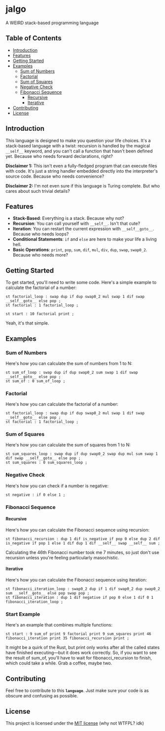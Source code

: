 # jalgo
A WEIRD stack-based programming language

## Table of Contents

- [Introduction](#introduction)
- [Features](#features)
- [Getting Started](#getting-started)
- [Examples](#examples)
  - [Sum of Numbers](#sum-of-numbers)
  - [Factorial](#factorial)
  - [Sum of Squares](#sum-of-squares)
  - [Negative Check](#negative-check)
  - [Fibonacci Sequence](#fibonacci-sequence)
    - [Recursive](#recursive)
    - [Iterative](#iterative)
- [Contributing](#contributing)
- [License](#license)

## Introduction

This language is designed to make you question your life choices. It's a stack-based language with a twist: recursion is handled by the magical `__self__` keyword, and you can't call a function that hasn't been defined yet. Because who needs forward declarations, right?

**Disclaimer 1:** This isn't even a fully-fledged program that can execute files with code. It's just a string handler embedded directly into the interpreter's source code. Because who needs convenience?

**Disclaimer 2:** I'm not even sure if this language is Turing complete. But who cares about such trivial details?

## Features

- **Stack-Based**: Everything is a stack. Because why not?
- **Recursion**: You can call yourself with `__self__`. Isn't that cute?
- **Iteration**: You can restart the current expression with `__self__goto__`. Because who needs loops?
- **Conditional Statements**: `if` and `else` are here to make your life a living hell.
- **Basic Operations**: `print`, `pop`, `sum`, `dif`, `mul`, `div`, `dup`, `swap`, `swap0_2`. Because who needs more?

## Getting Started

To get started, you'll need to write some code. Here's a simple example to calculate the factorial of a number:

```
st factorial_loop : swap dup if dup swap0_2 mul swap 1 dif swap __self__goto__ else pop ;
st factorial : 1 factorial_loop ;

st start : 10 factorial print ;
```

Yeah, it's that simple.

## Examples

### Sum of Numbers

Here's how you can calculate the sum of numbers from 1 to N:

```
st sum_of_loop : swap dup if dup swap0_2 sum swap 1 dif swap __self__goto__ else pop ;
st sum_of : 0 sum_of_loop ;
```

### Factorial

Here's how you can calculate the factorial of a number:

```
st factorial_loop : swap dup if dup swap0_2 mul swap 1 dif swap __self__goto__ else pop ;
st factorial : 1 factorial_loop ;
```

### Sum of Squares

Here's how you can calculate the sum of squares from 1 to N:

```
st sum_squares_loop : swap dup if dup swap0_2 swap dup mul sum swap 1 dif swap __self__goto__ else pop ;
st sum_squares : 0 sum_squares_loop ;
```

### Negative Check

Here's how you can check if a number is negative:

```
st negative : if 0 else 1 ;
```

### Fibonacci Sequence

#### Recursive

Here's how you can calculate the Fibonacci sequence using recursion:

```
st fibonacci_recursion : dup 1 dif is_negative if pop 0 else dup 2 dif is_negative if pop 1 else 1 dif dup 1 dif __self__ swap __self__ sum ;
```
Calculating the 46th Fibonacci number took me 7 minutes, so just don't use recursion unless you're feeling particularly masochistic.

#### Iterative

Here's how you can calculate the Fibonacci sequence using iteration:

```
st fibonacci_iteration_loop : swap0_2 dup if 1 dif swap0_2 dup swap0_2 sum __self__goto__ else pop swap pop ;
st fibonacci_iteration : dup 1 dif negative if pop 0 else 1 dif 0 1 fibonacci_iteration_loop ;
```

### Start Example

Here's an example that combines multiple functions:

```
st start : 9 sum_of print 9 factorial print 9 sum_squares print 46 fibonacci_iteration print 35 fibonacci_recursion print ;
```

It might be a quirk of the Rust, but print only works after all the called states have finished executing—but it does work correctly. So, if you want to see the result of sum_of, you'll have to wait for fibonacci_recursion to finish, which could take a while. Grab a coffee, maybe two.

## Contributing

Feel free to contribute to this **`language`**. Just make sure your code is as obscure and confusing as possible.

## License

This project is licensed under the [MIT license](license) (why not WTFPL? idk)
